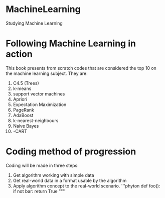 # MachineLearning
Studying Machine Learning

# Following Machine Learning in action
  This book presents from scratch codes that are considered the top 10 on the machine learning subject. They are:<br />
  1. C4.5 (Trees)<br />
  1. k-means<br />
  1. support vector machines<br />
  1. Apriori<br />
  1. Expectation Maximization<br />
  1. PageRank<br />
  1. AdaBoost<br />
  1. k-nearest-neighbours<br />
  1. Naive Bayes<br />
  1. -CART<br />
# Coding method of progression
Coding will be made in three steps:<br />
1. Get algorithm working with simple data<br />
1. Get real-world data in a format usable by the algorithm <br />
1. Apply algorithm concept to the real-world scenario.
'''phyton
def foo():
    if not bar:
        return True
"""
